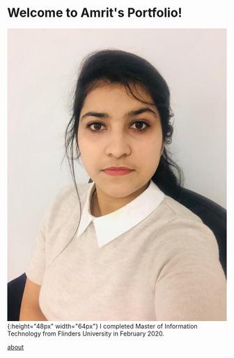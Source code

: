 # Welcome to Amrit's Portfolio!

![](Images/WhatsApp%20Image%202020-11-29%20at%205.15.08%20PM.jpeg){:height="48px" width="64px"} 
I completed Master of Information Technology from Flinders University in February 2020. 



[about](wiki/home)




